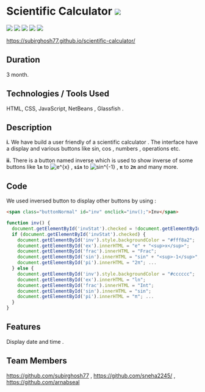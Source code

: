 # Scientific Calculator <img src="https://img.shields.io/badge/project-completed-brightgreen">

<img src="https://img.shields.io/badge/HTML-brightgreen"> <img src="https://img.shields.io/badge/css-brightgreen"> <img src="https://img.shields.io/badge/JavaScript-brightgreen"> <img src="https://img.shields.io/badge/NetBeans-brightgreen"> <img src="https://img.shields.io/badge/Glassfish-v4.1-brightgreen">

https://subirghosh77.github.io/scientific-calculator/

Duration
--------

3 month.

Technologies / Tools Used
-------------------------

HTML, CSS, JavaScript, NetBeans , Glassfish .

Description
-----------

   __i.__	We have build a user friendly of a scientific calculator . The interface have a display and various buttons like sin, cos , numbers , operations etc.
  
   __ii.__	There is a button named inverse which is used to show inverse of some buttons like __`ln`__ to <img src="https://latex.codecogs.com/svg.image?e^{x}" title="e^{x}" /> , __`sin`__ to <img src="https://latex.codecogs.com/svg.image?sin^{-1}" title="sin^{-1}" /> , __`π`__ to __`2π`__ and many more.
    
Code
----

We used inversed button to display other buttons by using : 

```html 
<span class="buttonNormal" id="inv" onclick="inv();">Inv</span> 
```
```javascript
function inv() {
  document.getElementById('invStat').checked = !document.getElementById('invStat').checked;
  if (document.getElementById('invStat').checked) {
    document.getElementById('inv').style.backgroundColor = "#fff8a2";
    document.getElementById('ex').innerHTML = "e" + "<sup>x</sup>";
    document.getElementById('frac').innerHTML = "Frac";
    document.getElementById('sin').innerHTML = "sin" + "<sup>-1</sup>";
    document.getElementById('pi').innerHTML = "2π"; ...
  } else {
    document.getElementById('inv').style.backgroundColor = "#cccccc";
    document.getElementById('ex').innerHTML = "ln";
    document.getElementById('frac').innerHTML = "Int";
    document.getElementById('sin').innerHTML = "sin";
    document.getElementById('pi').innerHTML = "π"; ...
  }
}
```

Features
--------

Display date and time . 

Team Members
------------

https://github.com/subirghosh77 , https://github.com/sneha2245/ , https://github.com/arnabseal
